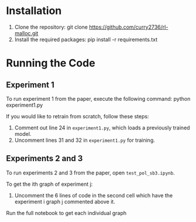 # Installation

1. Clone the repository: git clone https://github.com/curry2736/rl-malloc.git
2. Install the required packages: pip install -r requirements.txt


# Running the Code

## Experiment 1

To run experiment 1 from the paper, execute the following command: python experiment1.py

If you would like to retrain from scratch, follow these steps:
1. Comment out line 24 in `experiment1.py`, which loads a previously trained model.
2. Uncomment lines 31 and 32 in `experiment1.py` for training.

## Experiments 2 and 3

To run experiments 2 and 3 from the paper, open `test_pol_sb3.ipynb`.

To get the ith graph of experiment j:
1. Uncomment the 6 lines of code in the second cell which have the experiment i graph j commented above it.

Run the full notebook to get each individual graph
